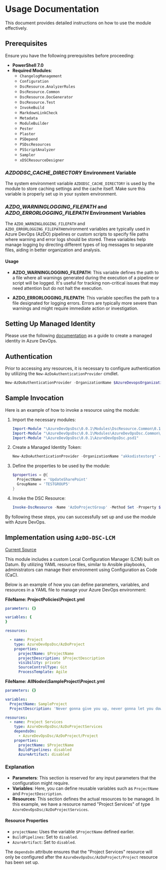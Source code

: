 # Usage Documentation

This document provides detailed instructions on how to use the module effectively.

## Prerequisites

Ensure you have the following prerequisites before proceeding:

- **PowerShell 7.0**
- **Required Modules**:
  - `ChangelogManagement`
  - `Configuration`
  - `DscResource.AnalyzerRules`
  - `DscResource.Common`
  - `DscResource.DocGenerator`
  - `DscResource.Test`
  - `InvokeBuild`
  - `MarkdownLinkCheck`
  - `Metadata`
  - `ModuleBuilder`
  - `Pester`
  - `Plaster`
  - `PSDepend`
  - `PSDscResources`
  - `PSScriptAnalyzer`
  - `Sampler`
  - `xDSCResourceDesigner`

### *AZDODSC_CACHE_DIRECTORY* Environment Variable

The system environment variable `AZDODSC_CACHE_DIRECTORY` is used by the module
to store caching settings and the cache itself. Make sure this variable is properly
set up in your system environment.

### *AZDO_WARNINGLOGGING_FILEPATH* and *AZDO_ERRORLOGGING_FILEPATH* Environment Variables

The `AZDO_WARNINGLOGGING_FILEPATH` and `AZDO_ERRORLOGGING_FILEPATH`environment
variables are typically used in Azure DevOps (AzDO) pipelines or custom scripts
to specify file paths where warning and error logs should be stored.
These variables help manage logging by directing different types of log messages
to separate files, aiding in better organization and analysis.

#### Usage

- **AZDO_WARNINGLOGGING_FILEPATH**: This variable defines the path to a file
where all warnings generated during the execution of a pipeline or script will
be logged. It's useful for tracking non-critical issues that may need attention
but do not halt the execution.

- **AZDO_ERRORLOGGING_FILEPATH**: This variable specifies the path to a file
designated for logging errors. Errors are typically more severe than warnings
and might require immediate action or investigation.

## Setting Up Managed Identity

Please use the following [documentation](https://learn.microsoft.com/en-us/azure/devops/integrate/get-started/authentication/service-principal-managed-identity?view=azure-devops) as a guide to create a managed identity in Azure DevOps.

## Authentication

Prior to accessing any resources, it is necessary to configure authentication by utilizing the `New-AzDoAuthenticationProvider` cmdlet.

```powershell
New-AzDoAuthenticationProvider -OrganizationName $AzureDevopsOrganizationName -UseManagedIdentity
```

## Sample Invocation

Here is an example of how to invoke a resource using the module:

1. Import the necessary modules:

    ```powershell
    Import-Module "\AzureDevOpsDsc\0.0.1\Modules\DscResource.Common\0.17.1\DscResource.Common.psd1"
    Import-Module "\AzureDevOpsDsc\0.0.1\Modules\AzureDevOpsDsc.Common\AzureDevOpsDsc.Common.psd1"
    Import-Module "\AzureDevOpsDsc\0.0.1\AzureDevOpsDsc.psd1"
    ```

1. Create a Managed Identity Token:

    ```powershell
    New-AzDoAuthenticationProvider -OrganizationName "akkodistestorg" -UseManagedIdentity
    ```

1. Define the properties to be used by the module:

    ```powershell
    $properties = @{
      ProjectName = 'UpdateSharePoint'
      GroupName = 'TESTGROUP5'
    }
    ```

1. Invoke the DSC Resource:

    ```powershell
    Invoke-DscResource -Name 'AzDoProjectGroup' -Method Set -Property $properties -ModuleName 'AzureDevOpsDsc'
    ```

By following these steps, you can successfully set up and use the module with Azure DevOps.

## Implementation using `AzDO-DSC-LCM`

[Current Source](https://github.com/ZanattaMichael/AzDO-DSC-LCM)

This module includes a custom Local Configuration Manager (LCM) built on Datum. By utilizing YAML resource files, similar to Ansible playbooks, administrators can manage their environment using Configuration as Code (CaC).

Below is an example of how you can define parameters, variables, and resources in a YAML file to manage your Azure DevOps environment:

**FileName: ProjectPolicies\Project.yml**
```yaml
parameters: {}

variables: {
}

resources:

  - name: Project
    type: AzureDevOpsDsc/AzDoProject
    properties:
      projectName: $ProjectName
      projectDescription: $ProjectDescription
      visibility: private
      SourceControlType: Git
      ProcessTemplate: Agile
```

**FileName: AllNodes\SampleProject\Project.yml**
```yaml
parameters: {}

variables:
  ProjectName: SampleProject
  ProjectDescription: 'Never gonna give you up, never gonna let you down!'

resources:
  - name: Project Services
    type: AzureDevOpsDsc/AzDoProjectServices
    dependsOn:
      - AzureDevOpsDsc/AzDoProject/Project
    properties:
      projectName: $ProjectName
      BuildPipelines: disabled
      AzureArtifact: disabled
```

### Explanation

- **Parameters**: This section is reserved for any input parameters that the configuration might require.
- **Variables**: Here, you can define reusable variables such as `ProjectName` and `ProjectDescription`.
- **Resources**: This section defines the actual resources to be managed. In this example, we have a resource named "Project Services" of type `AzureDevOpsDsc/AzDoProjectServices`. 

#### Resource Properties

- `projectName`: Uses the variable `$ProjectName` defined earlier.
- `BuildPipelines`: Set to `disabled`.
- `AzureArtifact`: Set to `disabled`.

The `dependsOn` attribute ensures that the "Project Services" resource will only be configured after the `AzureDevOpsDsc/AzDoProject/Project` resource has been set up.
